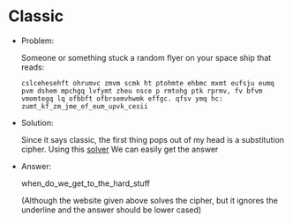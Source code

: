 # Classic

* Problem:

  Someone or something stuck a random flyer on your space ship that reads:

    `cslcehesehft ohrumvc zmvm scmk ht ptohmte ehbmc mxmt eufsju eumq pvm dshem mpchgq lvfymt zheu nsce p rmtohg ptk rprmv, fv bfvm vmomtegq lq ofbbft ofbrsemvhwmk effgc. qfsv ymq hc: zumt_kf_zm_jme_ef_eum_upvk_cesii`

* Solution:
  
  Since it says classic, the first thing pops out of my head is a substitution cipher. Using this [solver](http://rumkin.com/tools/cipher/cryptogram-solver.php) We can easily get the answer

* Answer:

  when_do_we_get_to_the_hard_stuff

  (Although the website given above solves the cipher, but it ignores the underline and the answer should be lower cased)
